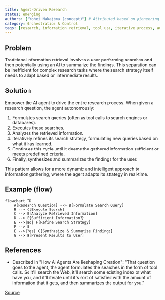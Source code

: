 ```yaml
---
title: Agent-Driven Research
status: emerging
authors: ["Yohei Nakajima (concept)"] # Attributed based on pioneering work mentioned
category: Orchestration & Control
tags: [research, information retrieval, tool use, iterative process, autonomous search]
---
```


## Problem
Traditional information retrieval involves a user performing searches and then potentially using an AI to summarize the findings. This separation can be inefficient for complex research tasks where the search strategy itself needs to adapt based on intermediate results.

## Solution
Empower the AI agent to drive the entire research process. When given a research question, the agent autonomously:
1.  Formulates search queries (often as tool calls to search engines or databases).
2.  Executes these searches.
3.  Analyzes the retrieved information.
4.  Iteratively refines its search strategy, formulating new queries based on what it has learned.
5.  Continues this cycle until it deems the gathered information sufficient or meets predefined criteria.
6.  Finally, synthesizes and summarizes the findings for the user.

This pattern allows for a more dynamic and intelligent approach to information gathering, where the agent adapts its strategy in real-time.

## Example (flow)
```mermaid
flowchart TD
    A[Research Question] --> B[Formulate Search Query]
    B --> C[Execute Search]
    C --> D[Analyze Retrieved Information]
    D --> E{Sufficient Information?}
    E -->|No| F[Refine Search Strategy]
    F --> B
    E -->|Yes| G[Synthesize & Summarize Findings]
    G --> H[Present Results to User]
```

## References
- Described in "How AI Agents Are Reshaping Creation": "That question goes to the agent, the agent formulates the searches in the form of tool calls. So it'll search the Web, it'll search some existing index or what have you, and it'll iterate until it's sort of satisfied with the amount of information that it gets, and then summarizes the output for you."

[Source](https://www.nibzard.com/silent-revolution)